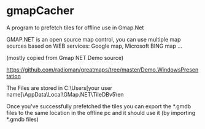 # gmapCacher
A program to prefetch tiles for offline use in Gmap.Net

GMAP.NET is an open source map control, you can use multiple map sources based on WEB services: Google map, Microsoft BING map ...

(mostly copied from Gmap NET Demo source)

https://github.com/radioman/greatmaps/tree/master/Demo.WindowsPresentation

The Files are stored in C:\Users\[your user name]\AppData\Local\GMap.NET\TileDBv5\en

Once you've successfully prefetched the tiles you can export the *.gmdb files to the same location in the offline pc and it should use it (by importing *.gmdb files)

